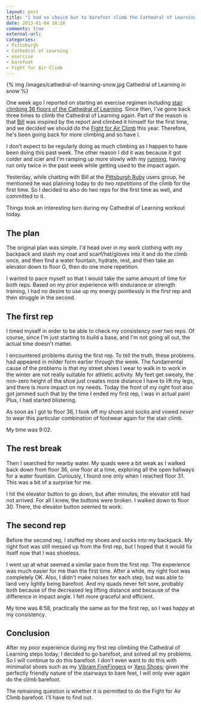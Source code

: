 ```yaml
---
layout: post
title: "I had no choice but to barefoot climb the Cathedral of Learning"
date: 2013-01-04 18:28
comments: true
external-url: 
categories: 
- Pittsburgh
- Cathedral of Learning
- exercise
- barefoot
- Fight for Air Climb
---
```

{% img /images/cathedral-of-learning-snow.jpg Cathedral of Learning in snow %}

One week ago I reported on starting an exercise regimen including [stair climbing 36 floors of the Cathedral of Learning](/blog/2012/12/28/meditations-on-climbing-the-36-floors-of-the-pitt-cathedral-of-learning/). Since then, I've gone back three times to climb the Cathedral of Learning again. Part of the reason is that [Bill](http://billlaboon.com/) was inspired by the report and climbed it himself for the first time, and we decided we should do the [Fight for Air Climb](http://www.lung.org/pledge-events/pa/pittsburgh-climb-fy13/) this year. Therefore, he's been going back for more climbing and so have I.

I don't expect to be regularly doing as much climbing as I happen to have been doing this past week. The other reason I did it was because it got colder and icier and I'm ramping up more slowly with my [running](/blog/2012/12/31/why-i-went-frick-park-trail-running-in-snowfall-for-the-first-time-in-a-decade/), having run only twice in the past week while getting used to the impact again.

Yesterday, while chatting with Bill at the [Pittsburgh Ruby](http://pghrb.heroku.com/) users group, he mentioned he was planning today to do *two repetitions* of the climb for the first time. So I decided to also do two reps for the first time as well, and committed to it.

Things took an interesting turn during my Cathedral of Learning workout today.

<!--more-->

## The plan

The original plan was simple. I'd head over in my work clothing with my backpack and stash my coat and scarf/hat/gloves into it and do the climb once, and then find a water fountain, hydrate, rest, and then take an elevator down to floor G, then do one more repetition.

I wanted to pace myself so that I would take the same amount of time for both reps. Based on my prior experience with endurance or strength training, I had no desire to use up my energy pointlessly in the first rep and then struggle in the second.

## The first rep

I timed myself in order to be able to check my consistency over two reps. Of course, since I'm just starting to build a base, and I'm not going all out, the actual time doesn't matter.

I encountered problems during the first rep. To tell the truth, these problems had appeared in milder form earlier through the week. The fundamental cause of the problems is that my street shoes I wear to walk in to work in the winter are not really suitable for athletic activity. My feet get sweaty, the non-zero height of the shoe just creates more distance I have to lift my legs, and there is more impact on my needs. Today the front of my right foot also got jammed such that by the time I ended my first rep, I was in actual pain! Plus, I had started blistering.

As soon as I got to floor 36, I took off my shoes and socks and vowed *never* to wear this particular combination of footwear again for the stair climb.

My time was 9:02.

## The rest break

Then I searched for nearby water. My quads were a bit weak as I walked back down from floor 36, one floor at a time, exploring all the open hallways for a water fountain. Curiously, I found one only when I reached floor 31. This was a bit of a surprise for me.

I hit the elevator button to go down, but after minutes, the elevator still had not arrived. For all I knew, the buttons were broken. I walked down to floor 30. There, the elevator button seemed to work.

## The second rep

Before the second rep, I stuffed my shoes and socks into my backpack. My right foot was still messed up from the first rep, but I hoped that it would fix itself now that I was shoeless.

I went up at what seemed a similar pace from the first rep. The experience was much easier for me than the first time. After a while, my right foot was completely OK. Also, I didn't make noises for each step, but was able to land very lightly being barefoot. And my quads never felt sore, probably both because of the decreased leg lifting distance and because of the difference in impact angle. I felt more graceful and efficient.

My time was 8:58, practically the same as for the first rep, so I was happy at my consistency.

## Conclusion

After my poor experience during my first rep climbing the Cathedral of Learning steps today, I decided to go barefoot, and solved all my problems. So I will continue to do this barefoot. I don't even want to do this with minimalist shoes such as my [Vibram FiveFingers](/blog/categories/fivefingers/) or [Xero Shoes](/blog/categories/xero-shoes/); given the perfectly friendly nature of the stairways to bare feet, I will only ever again do the climb barefoot.

The remaining question is whether it is permitted to do the Fight for Air Climb barefoot. I'll have to find out.
